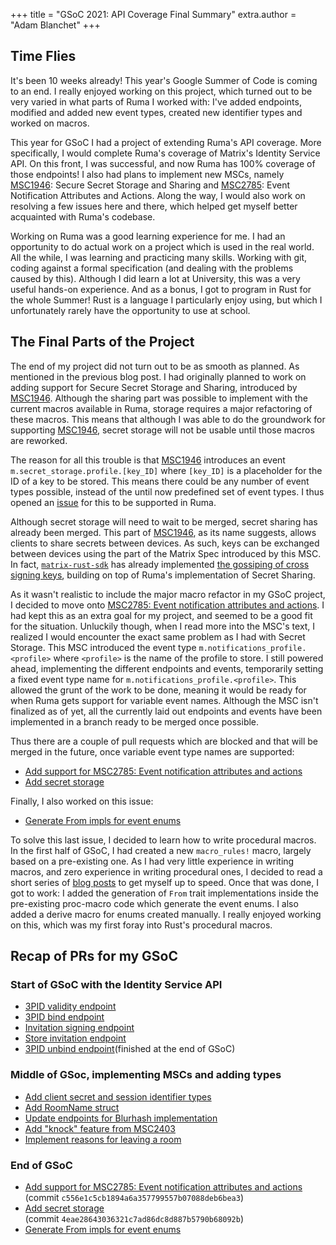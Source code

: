 +++
title = "GSoC 2021: API Coverage Final Summary"
extra.author = "Adam Blanchet"
+++

## Time Flies

It's been 10 weeks already! This year's Google Summer of Code is coming to an
end. I really enjoyed working on this project, which turned out to be very
varied in what parts of Ruma I worked with: I've added endpoints, modified and
added new event types, created new identifier types and worked on macros.

This year for GSoC I had a project of extending Ruma's API coverage. More
specifically, I would complete Ruma's coverage of Matrix's Identity Service API.
On this front, I was successful, and now Ruma has 100% coverage of those
endpoints! I also had plans to implement new MSCs, namely [MSC1946]: Secure
Secret Storage and Sharing and [MSC2785]: Event Notification Attributes and
Actions. Along the way, I would also work on resolving a few issues here and
there, which helped get myself better acquainted with Ruma's codebase.

Working on Ruma was a good learning experience for me. I had an opportunity to
do actual work on a project which is used in the real world. All the while, I
was learning and practicing many skills. Working with git, coding against a
formal specification (and dealing with the problems caused by this). Although I
did learn a lot at University, this was a very useful hands-on experience. And
as a bonus, I got to program in Rust for the whole Summer! Rust is a language I
particularly enjoy using, but which I unfortunately rarely have the opportunity
to use at school. 

## The Final Parts of the Project

The end of my project did not turn out to be as smooth as planned. As mentioned
in the previous blog post. I had originally planned to work on adding support
for Secure Secret Storage and Sharing, introduced by [MSC1946]. Although the
sharing part was possible to implement with the current macros available in
Ruma, storage requires a major refactoring of these macros. This means that
although I was able to do the groundwork for supporting [MSC1946], secret
storage will not be usable until those macros are reworked. 

The reason for all this trouble is that [MSC1946] introduces an event
`m.secret_storage.profile.[key_ID]` where `[key_ID]` is a placeholder for the
ID of a key to be stored. This means there could be any number of event types
possible, instead of the until now predefined set of event types. I thus opened
an [issue] for this to be supported in Ruma. 

Although secret storage will need to wait to be merged, secret sharing has
already been merged. This part of [MSC1946], as its name suggests, allows
clients to share secrets between devices. As such, keys can be exchanged between
devices using the  part of the Matrix Spec introduced by this MSC. In fact,
[`matrix-rust-sdk`] has already implemented [the gossiping of cross signing
keys], building on top of Ruma's implementation of Secret Sharing.

As it wasn't realistic to include the major macro refactor in my GSoC project, I
decided to move onto  [MSC2785: Event notification attributes and actions]. I
had kept this as an extra goal for my project, and seemed to be a good fit for
the situation. Unluckily though, when I read more into the MSC's text, I
realized I would encounter the exact same problem as I had with Secret Storage.
This MSC introduced the event type `m.notifications_profile.<profile>` where
`<profile>` is the name of the profile to store. I still powered ahead,
implementing the different endpoints and events, temporarily setting a fixed
event type name for `m.notifications_profile.<profile>`.  This allowed the
grunt of the work to be done, meaning it would be ready for when Ruma gets
support for variable event names. Although the MSC isn't finalized as of yet,
all the currently laid out endpoints and events have been implemented in a
branch ready to be merged once possible.

Thus there are a couple of pull requests which are blocked and that will be
merged in the future, once variable event type names are supported:

- [Add support for MSC2785: Event notification attributes and actions]
- [Add secret storage]

Finally, I also worked on this issue:

- [Generate From impls for event enums]

To solve this last issue, I decided to learn how to write procedural macros. In
the first half of GSoC, I had created a new `macro_rules!` macro, largely based
on a pre-existing one. As I had very little experience in writing macros, and
zero experience in writing procedural ones, I decided to read a short series of
[blog posts] to get myself up to speed. Once that was done, I got to work: I
added the generation of `From` trait implementations inside the pre-existing
proc-macro code which generate the event enums. I also added a derive
macro for enums created manually. I really enjoyed working on this, which was my
first foray into Rust's procedural macros.

## Recap of PRs for my GSoC

### Start of GSoC with the Identity Service API
- [3PID validity endpoint]
- [3PID bind endpoint]
- [Invitation signing endpoint]
- [Store invitation endpoint]
- [3PID unbind endpoint]\(finished at the end of GSoC)

### Middle of GSoc, implementing MSCs and adding types

- [Add client secret and session identifier types]
- [Add RoomName struct]
- [Update endpoints for Blurhash implementation]
- [Add "knock" feature from MSC2403]
- [Implement reasons for leaving a room]

### End of GSoC

- [Add support for MSC2785: Event notification attributes and actions]  
    \(commit `c556e1c5cb1894a6a357799557b07088deb6bea3`)
- [Add secret storage]  
    \(commit `4eae28643036321c7ad86dc8d887b5790b68092b`)
- [Generate From impls for event enums]



[previous blog post]: https://ruma.dev/news/gsoc-2021-intro/
[3PID validity endpoint]: https://github.com/ruma/ruma/pull/618
[3PID bind endpoint]: https://github.com/ruma/ruma/pull/621
[Invitation signing endpoint]: https://github.com/ruma/ruma/pull/626
[Store invitation endpoint]: https://github.com/ruma/ruma/pull/631
[3PID unbind endpoint]: https://github.com/ruma/ruma/pull/627
[Add client secret and session identifier types]: https://github.com/ruma/ruma/pull/640
[Add RoomName struct]: https://github.com/ruma/ruma/pull/645
[Update endpoints for Blurhash implementation]: https://github.com/ruma/ruma/pull/650
[Add "knock" feature from MSC2403]: https://github.com/ruma/ruma/pull/657
[Implement reasons for leaving a room]: https://github.com/ruma/ruma/pull/663
[MSC1946]: https://github.com/matrix-org/matrix-doc/blob/master/proposals/1946-secure_server-side_storage.md
[MSC2785]: https://github.com/matrix-org/matrix-doc/blob/rav/proposals/notification_attributes/proposals/2785-notification-attributes.md
[MSC2785: Event notification attributes and actions]: https://github.com/ruma/ruma/issues/509
[Generate From impls for event enums]: https://github.com/ruma/ruma/pull/693
[Add support for MSC2785: Event notification attributes and actions]:https://github.com/ruma/ruma/pull/688
[Add secret storage]: https://github.com/ruma/ruma/pull/687
[blog posts]: https://blog.turbo.fish/proc-macro-basics/
[`matrix-rust-sdk`]:https://github.com/matrix-org/matrix-rust-sdk/issues/296
[issue]: https://github.com/ruma/ruma/issues/686
[the gossiping of cross signing keys]: https://github.com/matrix-org/matrix-rust-sdk/issues/296
